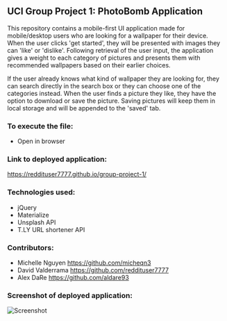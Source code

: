 ## UCI Group Project 1: PhotoBomb Application 

This repository contains a mobile-first UI application made for mobile/desktop users who are looking for a
wallpaper for their device. When the user clicks 'get started', they will be presented with images they can 
'like' or 'dislike'. Following retrieval of the user input, the application gives a weight to each category of pictures and presents them with recommended wallpapers based on their earlier choices. 

If the user already knows what kind of wallpaper they are looking for, they can search directly in the search box or they can choose one of the categories instead. When the user finds a picture they like, they have the option to download or save the picture. Saving pictures will keep them in local storage and will be appended
to the 'saved' tab.

### To execute the file: 

- Open in browser

### Link to deployed application:

https://reddituser7777.github.io/group-project-1/

### Technologies used:

  - jQuery
  - Materialize 
  - Unsplash API 
  - T.LY URL shortener API

### Contributors:

* Michelle Nguyen https://github.com/micheqn3
* David Valderrama https://github.com/reddituser7777
* Alex DaRe https://github.com/aldare93

### Screenshot of deployed application:

![Screenshot](/Assets/photo-bomb-screenshot.png)
